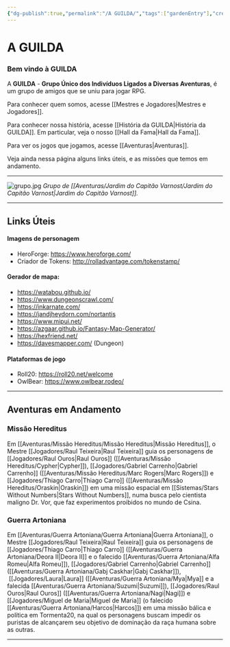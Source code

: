 ```yaml
---
{"dg-publish":true,"permalink":"/A GUILDA/","tags":["gardenEntry"],"created":"2025-10-13T17:42:13.348-03:00"}
---
```


# A GUILDA

### Bem vindo à GUILDA

A **GUILDA** - **Grupo Único dos Indivíduos Ligados a Diversas Aventuras**, é um grupo de amigos que se uniu para jogar RPG.

Para conhecer quem somos, acesse [[Mestres e Jogadores\|Mestres e Jogadores]].

Para conhecer nossa história, acesse [[História da GUILDA\|História da GUILDA]]. Em particular, veja o nosso [[Hall da Fama\|Hall da Fama]].

Para ver os jogos que jogamos, acesse [[Aventuras\|Aventuras]].

Veja ainda nessa página alguns links úteis, e as missões que temos em andamento.

---

![grupo.jpg](/img/user/Aventuras/Jardim%20do%20Capit%C3%A3o%20Varnost/grupo.jpg)
*Grupo de [[Aventuras/Jardim do Capitão Varnost/Jardim do Capitão Varnost\|Jardim do Capitão Varnost]].*

---
## Links Úteis
#### Imagens de personagem
- HeroForge: https://www.heroforge.com/
- Criador de Tokens: http://rolladvantage.com/tokenstamp/
#### Gerador de mapa:
* https://watabou.github.io/
* https://www.dungeonscrawl.com/
* https://inkarnate.com/
* https://jandjheydorn.com/nortantis
* https://www.mipui.net/
* https://azgaar.github.io/Fantasy-Map-Generator/
* https://hexfriend.net/
* https://davesmapper.com/ (Dungeon)
#### Plataformas de jogo
- Roll20: https://roll20.net/welcome
- OwlBear: https://www.owlbear.rodeo/

---
## Aventuras em Andamento

### Missão Hereditus

Em [[Aventuras/Missão Hereditus/Missão Hereditus\|Missão Hereditus]], o Mestre [[Jogadores/Raul Teixeira\|Raul Teixeira]] guia os personagens de [[Jogadores/Raul Ouros\|Raul Ouros]] ([[Aventuras/Missão Hereditus/Cypher\|Cypher]]), [[Jogadores/Gabriel Carrenho\|Gabriel Carrenho]] ([[Aventuras/Missão Hereditus/Marc Rogers\|Marc Rogers]]) e [[Jogadores/Thiago Carro\|Thiago Carro]] ([[Aventuras/Missão Hereditus/Oraskin\|Oraskin]]) em uma missão espacial em [[Sistemas/Stars Without Numbers\|Stars Without Numbers]], numa busca pelo cientista maligno Dr. Vor, que faz experimentos proibidos no mundo de Csina.

### Guerra Artoniana

Em [[Aventuras/Guerra Artoniana/Guerra Artoniana\|Guerra Artoniana]], o Mestre [[Jogadores/Raul Teixeira\|Raul Teixeira]] guia os personagens de [[Jogadores/Thiago Carro\|Thiago Carro]] ([[Aventuras/Guerra Artoniana/Deora II\|Deora II]] e o falecido [[Aventuras/Guerra Artoniana/Alfa Romeu\|Alfa Romeu]]), [[Jogadores/Gabriel Carrenho\|Gabriel Carrenho]] ([[Aventuras/Guerra Artoniana/Gabj Caskhar\|Gabj Caskhar]]),  [[Jogadores/Laura\|Laura]] ([[Aventuras/Guerra Artoniana/Mya\|Mya]] e a falecida [[Aventuras/Guerra Artoniana/Suzumi\|Suzumi]]), [[Jogadores/Raul Ouros\|Raul Ouros]] ([[Aventuras/Guerra Artoniana/Nagi\|Nagi]]) e [[Jogadores/Miguel de Maria\|Miguel de Maria]] (o falecido [[Aventuras/Guerra Artoniana/Harcos\|Harcos]]) em uma missão bálica e política em Tormenta20, na qual os personagens buscam impedir os puristas de alcançarem seu objetivo de dominação da raça humana sobre as outras.

---
